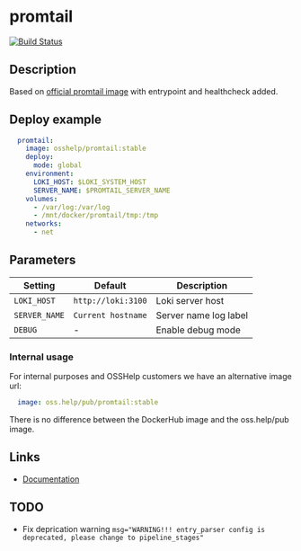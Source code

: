 # promtail

[![Build Status](https://drone.osshelp.ru/api/badges/docker/promtail/status.svg)](https://drone.osshelp.ru/docker/promtail)

## Description

Based on [official promtail image](https://hub.docker.com/r/grafana/promtail) with entrypoint and healthcheck added.

## Deploy example

``` yaml
  promtail:
    image: osshelp/promtail:stable
    deploy:
      mode: global
    environment:
      LOKI_HOST: $LOKI_SYSTEM_HOST
      SERVER_NAME: $PROMTAIL_SERVER_NAME
    volumes:
      - /var/log:/var/log
      - /mnt/docker/promtail/tmp:/tmp
    networks:
      - net
```

## Parameters

Setting|Default|Description
---|---|---
`LOKI_HOST`|`http://loki:3100`|Loki server host
`SERVER_NAME`|`Current hostname`|Server name log label
`DEBUG`|-|Enable debug mode

### Internal usage

For internal purposes and OSSHelp customers we have an alternative image url:

``` yaml
  image: oss.help/pub/promtail:stable
```

There is no difference between the DockerHub image and the oss.help/pub image.

## Links

- [Documentation](https://grafana.com/docs/loki/latest/clients/promtail/)

## TODO

- Fix deprication warning `msg="WARNING!!! entry_parser config is deprecated, please change to pipeline_stages"`
